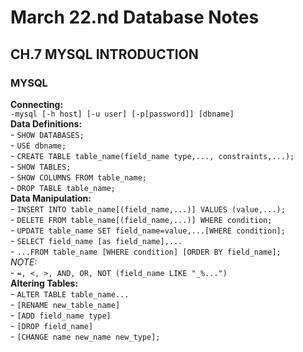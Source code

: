 # March 22.nd Database Notes #    
  
## CH.7 MYSQL INTRODUCTION ##    
      
### MYSQL  
 **Connecting:**  
    `-mysql [-h host] [-u user] [-p[password]] [dbname]`  
 **Data Definitions:**  
     - `SHOW DATABASES;`  
     - `USE dbname;`  
     - `CREATE TABLE table_name(field_name type,..., constraints,...);`  
     - `SHOW TABLES;`  
     - `SHOW COLUMNS FROM table_name;`  
     - `DROP TABLE table_name;`  
 **Data Manipulation:**  
     - `INSERT INTO table_name[(field_name,...)] VALUES (value,...);`  
     - `DELETE FROM table_name[(field_name,...)] WHERE condition;`  
     - `UPDATE table_name SET field_name=value,...[WHERE condition];`  
     - `SELECT field_name [as field_name],...`    
          - `...FROM table_name [WHERE condition] [ORDER BY field_name];`  
     *NOTE:*  
          - `=, <, >, AND, OR, NOT (field_name LIKE "_%...")`  
 **Altering Tables:**   
     - `ALTER TABLE table_name...`  
          - `[RENAME new_table_name]`  
          - `[ADD field_name type]`  
          - `[DROP field_name]`  
          - `[CHANGE name new_name new_type];`  